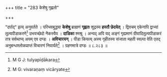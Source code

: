 +++
title = "283 केशेषु गृह्णतो"

+++

"दर्पाद्" इत्य् अनुवर्तते । परिभवबुद्ध्या **केशेषु** ब्राह्मणं **गृह्णतः** शूद्रस्य **हस्तौ छेदयेत्** । द्विवचम् एकेनापि द्वाभ्यां तुल्यपीडाकरणे[^२३०] उभयच्छेदो नैकस्यैव । **दाडिका** श्मश्रु । अन्यद् अपि यद् अङ्गं गृह्यमाणं ग्रीवादितुल्यपीडाकरं तत्र सर्वथाप्य् अयम् एव दण्डः । **अविचारयन्** । पीडा कियत्य् अस्य गृहीतस्य संजाता महती स्वल्पा वेति एतद् अनुबन्धश्लोकप्राप्तं विचारणं निवार्यते[^२३१] । ग्रहणमात्रे दण्डः ॥ ८.२८३ ॥


[^२३१]:
     M G: vivaraṇaṃ vicāryate


[^२३०]:
     M G J: tulyapīḍākara